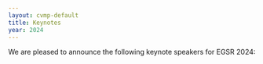```yaml
---
layout: cvmp-default
title: Keynotes
year: 2024
---
```


We are pleased to announce the following keynote speakers for EGSR 2024:


